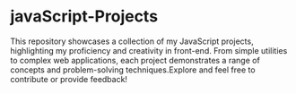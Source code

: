 # javaScript-Projects
This repository showcases a collection of my JavaScript projects, highlighting my proficiency and creativity in front-end. From simple utilities to complex web applications, each project demonstrates a range of concepts and problem-solving techniques.Explore and feel free to contribute or provide feedback!
